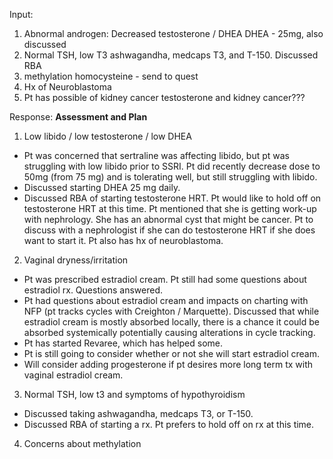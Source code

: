 Input:
1. Abnormal androgen: Decreased testosterone / DHEA
DHEA - 25mg, also discussed 
2. Normal TSH, low T3
ashwagandha, medcaps T3, and T-150.
Discussed RBA
3. methylation
homocysteine - send to quest
4. Hx of Neuroblastoma
5. Pt has possible of kidney cancer
testosterone and kidney cancer???


Response:
**Assessment and Plan**

1. Low libido / low testosterone / low DHEA
- Pt was concerned that sertraline was affecting libido, but pt was struggling with low libido prior to SSRI. Pt did recently decrease dose to 50mg (from 75 mg) and is tolerating well, but still struggling with libido.
- Discussed starting DHEA 25 mg daily.
- Discussed RBA of starting testosterone HRT. 
Pt would like to hold off on testosterone HRT at this time.
Pt mentioned that she is getting work-up with nephrology. She has an abnormal cyst that might be cancer. Pt to discuss with a nephrologist if she can do testosterone HRT if she does want to start it. Pt also has hx of neuroblastoma.
2. Vaginal dryness/irritation
- Pt was prescribed estradiol cream. Pt still had some questions about estradiol rx. Questions answered.
- Pt had questions about estradiol cream and impacts on charting with NFP (pt tracks cycles with Creighton / Marquette). Discussed that while estradiol cream is mostly absorbed locally, there is a chance it could be absorbed systemically potentially causing alterations in cycle tracking.
- Pt has started Revaree, which has helped some.
- Pt is still going to consider whether or not she will start estradiol cream.
- Will consider adding progesterone if pt desires more long term tx with vaginal estradiol cream.
3. Normal TSH, low t3 and symptoms of hypothyroidism
- Discussed taking ashwagandha, medcaps T3, or T-150.
- Discussed RBA of starting a rx. Pt prefers to hold off on rx at this time.
4. Concerns about methylation
